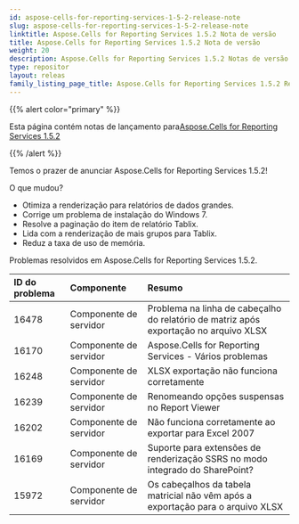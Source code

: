 ```yaml
---
id: aspose-cells-for-reporting-services-1-5-2-release-note
slug: aspose-cells-for-reporting-services-1-5-2-release-note
linktitle: Aspose.Cells for Reporting Services 1.5.2 Nota de versão
title: Aspose.Cells for Reporting Services 1.5.2 Nota de versão
weight: 20
description: Aspose.Cells for Reporting Services 1.5.2 Notas de versão – as últimas atualizações e correções
type: repositor
layout: releas
family_listing_page_title: Aspose.Cells for Reporting Services 1.5.2 Release Note
---
```

{{% alert color="primary" %}} 

 Esta página contém notas de lançamento para[Aspose.Cells for Reporting Services 1.5.2](https://releases.aspose.com/cells/reportingservices/new-releases/aspose.cells-for-reporting-services-1.5.2/)

{{% /alert %}} 

 Temos o prazer de anunciar Aspose.Cells for Reporting Services 1.5.2!

 O que mudou?



-  Otimiza a renderização para relatórios de dados grandes.
-  Corrige um problema de instalação do Windows 7.
-  Resolve a paginação do item de relatório Tablix.
-  Lida com a renderização de mais grupos para Tablix.
-  Reduz a taxa de uso de memória.

Problemas resolvidos em Aspose.Cells for Reporting Services 1.5.2.

|**ID do problema** |**Componente** |**Resumo** |
| :- | :- | :- |
|16478 | Componente de servidor| Problema na linha de cabeçalho do relatório de matriz após exportação no arquivo XLSX|
|16170 | Componente de servidor| Aspose.Cells for Reporting Services - Vários problemas|
|16248 | Componente de servidor| XLSX exportação não funciona corretamente|
|16239 | Componente de servidor| Renomeando opções suspensas no Report Viewer|
|16202 | Componente de servidor| Não funciona corretamente ao exportar para Excel 2007|
|16169 | Componente de servidor| Suporte para extensões de renderização SSRS no modo integrado do SharePoint?|
|15972 | Componente de servidor| Os cabeçalhos da tabela matricial não vêm após a exportação para o arquivo XLSX|

